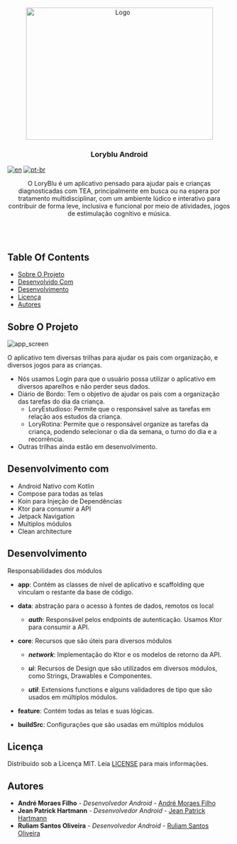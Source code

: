 <br/>

<p align="center">
  <a href="https://github.com/loryblu/loryblu-android">
    <img src="https://github-production-user-asset-6210df.s3.amazonaws.com/69876102/274274731-31580d3d-27d6-476b-b3c7-93cb61e4e3cc.png" alt="Logo" width="421" height="298">
  </a>




  <h3 align="center">Loryblu Android</h3>

[![en](https://img.shields.io/badge/lang-en-red.svg)](https://github.com/loryblu/loryblu-android/blob/development/README.md)
[![pt-br](https://img.shields.io/badge/lang-pt--br-green.svg)](https://github.com/loryblu/loryblu-android/blob/development/README.pt.br.md)

  <p align="center">
O LoryBlu é um aplicativo pensado para ajudar pais e crianças diagnosticadas com TEA, principalmente em busca ou na espera por tratamento multidisciplinar, com um ambiente lúdico e interativo para contribuir de forma leve, inclusiva e funcional por meio de atividades, jogos de estimulação cognitivo e música.
  </p>

<br/>
<br/>

## Table Of Contents

* [Sobre O Projeto](#sobre-o-projeto)
* [Desenvolvido Com](#desenvolvido-com)
* [Desenvolvimento](#desenvolvimento)
* [Licença](#licença)
* [Autores](#autores)

## Sobre O Projeto

![app_screen](https://github.com/loryblu/loryblu-android/assets/69876102/09b08090-ba70-4fee-940c-4562c50064ac)

O aplicativo tem diversas trilhas para ajudar os pais com organização, e diversos jogos para as crianças.

- Nós usamos Login para que o usuário possa utilizar o aplicativo em diversos aparelhos e não perder seus dados.
- Diário de Bordo: Tem o objetivo de ajudar os pais com a organização das tarefas do dia da criança.
  -  LoryEstudioso: Permite que o responsável salve as tarefas em relação aos estudos da criança.
  -  LoryRotina: Permite que o responsável organize as tarefas da criança, podendo selecionar o dia da semana, o turno do dia e a recorrência.
- Outras trilhas ainda estão em desenvolvimento.


## Desenvolvimento com

- Android Nativo com Kotlin
- Compose para todas as telas
- Koin para Injeção de Dependências
- Ktor para consumir a API
- Jetpack Navigation
- Multiplos módulos
- Clean architecture


## Desenvolvimento

Responsabilidades dos módulos

* **app**: Contém as classes de nível de aplicativo e scaffolding que vinculam o restante da base de código.

* **data**: abstração para o acesso à fontes de dados, remotos os local
  * ***auth***: Responsável pelos endpoints de autenticação. Usamos Ktor para consumir a API.

- **core**: Recursos que são úteis para diversos módulos
  - ***network***:  Implementação do Ktor e os modelos de retorno da API.

  - ***ui***: Recursos de Design que são utilizados em diversos módulos, como Strings, Drawables e Componentes.

  - ***util***: Extensions functions e alguns validadores de tipo que são usados em múltiplos módulos.

- **feature**: Contém todas as telas e suas lógicas.
- **buildSrc**: Configurações que são usadas em múltiplos módulos


## Licença

Distribuído sob a Licença MIT. Leia [LICENSE](https://github.com/loryblu/loryblu-android/blob/development/LICENSE) para mais informações.



## Autores

* **André Moraes Filho** - *Desenvolvedor Android* - [André Moraes Filho](https://github.com/softdevandre)
* **Jean Patrick Hartmann** - *Desenvolvedor Android* - [Jean Patrick Hartmann](https://github.com/hartmannjean)
* **Ruliam Santos Oliveira** - *Desenvolvedor Android* - [Ruliam Santos Oliveira](https://github.com/OdisBy)
